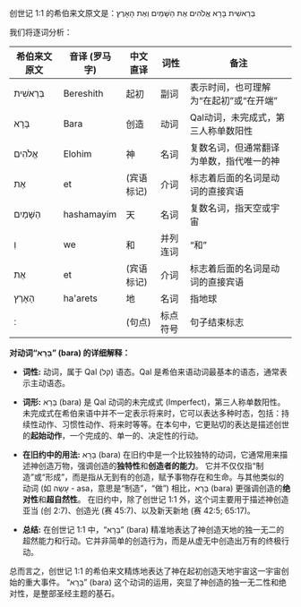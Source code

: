 创世记 1:1 的希伯来文原文是：בְּרֵאשִׁית בָּרָא אֱלֹהִים אֶת הַשָּׁמַיִם וְאֶת הָאָרֶץ׃

我们将逐词分析：


| 希伯来文原文 | 音译 (罗马字) | 中文直译 | 词性 | 备注 |
|---|---|---|---|---|
| בְּרֵאשִׁית | Bereshith | 起初 | 副词 |  表示时间，也可理解为“在起初”或“在开端”  |
| בָּרָא | Bara | 创造 | 动词 |  Qal动词，未完成式，第三人称单数阳性 |
| אֱלֹהִים | Elohim | 神 | 名词 |  复数名词，但通常翻译为单数，指代唯一的神 |
| אֶת | et |  (宾语标记) | 介词 |  标志着后面的名词是动词的直接宾语 |
| הַשָּׁמַיִם | hashamayim | 天 | 名词 |  复数名词，指天空或宇宙 |
| וְ | we | 和 | 并列连词 |  “和” |
| אֶת | et | (宾语标记) | 介词 |  标志着后面的名词是动词的直接宾语 |
| הָאָרֶץ | ha'arets | 地 | 名词 |  指地球 |
| ׃ |  |  (句点) | 标点符号 |  句子结束标志 |


**对动词“בָּרָא” (bara) 的详细解释：**

* **词性:**  动词，属于 Qal (קל) 语态。Qal 是希伯来语动词最基本的语态，通常表示主动语态。

* **词形:**  בָּרָא (bara) 是 Qal 动词的未完成式 (Imperfect)，第三人称单数阳性。未完成式在希伯来语中并不一定表示将来时，它可以表达多种时态，包括：持续性动作、习惯性动作、将来时等等。在本句中，它更贴切的表达是描述创世的**起始动作**，一个完成的、单一的、决定性的行动。

* **在旧约中的用法:**  בָּרָא (bara) 在旧约中是一个比较独特的动词，它通常用来描述神创造万物，强调创造的**独特性**和**创造者的能力**。  它并不仅仅指“制造”或“形成”，而是指从无到有的创造，赋予事物存在和生命。与其他类似的动词 (如 עָשָׂה - asa，意思是“制造”，“做”) 相比，בָּרָא (bara) 更强调创造的**绝对性**和**超自然性**。  在旧约中，除了创世记 1:1 外，这个词主要用于描述神创造亚当 (创 2:7)、创造光 (赛 45:7)、以及新天新地 (赛 42:5; 65:17)。

* **总结:**  在创世记 1:1 中，“בָּרָא” (bara)  精准地表达了神创造天地的独一无二的超然能力和行动。它并非简单的创造行为，而是从虚无中创造出万有的终极行动。


总而言之，创世记 1:1 的希伯来文精炼地表达了神在起初创造天地宇宙这一宇宙创始的重大事件。 “בָּרָא” (bara) 这个动词的运用，突显了神创造的独一无二性和绝对性，是整部圣经主题的基石。
